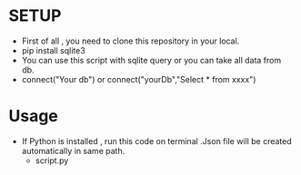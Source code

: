 # SETUP
  
* First of all , you need to clone this repository in your local.
* pip install sqlite3
* You can use this script with sqlite query or you can take all data from db.
* connect("Your db") or connect("yourDb","Select * from xxxx")

# Usage
* If Python is installed , run this code on terminal .Json file will be created automatically in same path.
  *  script.py

